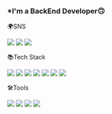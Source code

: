 ### *I'm a BackEnd Developer🙃   

  

🌍SNS

<a href="https://wjjayyy.notion.site/to-the-to-the-0b6901156a1149d1a850dccb213dd0b4"> <img src="https://img.shields.io/badge/Notion-FFFFFF?style=flat-square&logo=Notion&logoColor=black"/></a> <a href="https://github.com/dyjeong576"> <img src="https://img.shields.io/badge/github-181717?style=flat-square&logo=Github&logoColor=white"/></a> <a href="mailto:91gjstr@gmail.com"> <img src="https://img.shields.io/badge/Gmail-EA4335?style=flat-square&logo=Gmail&logoColor=white"/></a> 


📚Tech Stack

<img src="https://img.shields.io/badge/JavaScript-F7DF1E?style=flat-square&logo=JavaScript&logoColor=black"/> <img src="https://img.shields.io/badge/Node.js-339933?style=flat-square&logo=Node.js&logoColor=white"/> <img src="https://img.shields.io/badge/Express-FFFFFF?style=flat-square&logo=express&logoColor=black"> <img src="https://img.shields.io/badge/Prisma-2D3748?style=flat-square&logo=Prisma&logoColor=white"> <img src="https://img.shields.io/badge/MySQL-FFFFFF?style=flat-square&logo=MySQL&logoColor=black"/> <img src="https://img.shields.io/badge/PostgreSQL-4169E1?style=flat-square&logo=PostgreSQL&logoColor=white"/> <img src="https://img.shields.io/badge/AmazonAWS-FFFFFF?style=flat-square&logo=AmazonAWS&logoColor=black"/>



🛠️Tools

<img src="https://img.shields.io/badge/Slack-4A154B?style=flat-square&logo=Slack&logoColor=white"/> <img src="https://img.shields.io/badge/Asana-273347?style=flat-square&logo=Asana&logoColor=white"/> <img src="https://img.shields.io/badge/Trello-0052CC?style=flat-square&logo=Trello&logoColor=white"/> <img src="https://img.shields.io/badge/Postman-FF6C37?style=flat-square&logo=Postman&logoColor=white"/>

